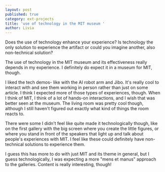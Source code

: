 ```yaml
---
layout: post
published: true
category: ext-projects
title: 'use of technology in the MIT museum '
author: Livia
---
```

Does the use of technology enhance your experience? Is technology the only solution to experience the artifact or could you imagine another, also non-technical solution?

The use of technology in the MIT museum and its effectiveness really depends in my experience. I definitely do expect it in a museum for MIT, though. 

I liked the tech demos- like with the AI robot arm and Jibo. It's really cool to interact with and see them working in person rather than just on some article. I think I expected more of those types of experiences, though. When I think of MIT, I think of a lot of hands-on interactions, and I wish that was better seen at the museum. The living room was pretty cool though, although I still haven't figured out exactly what kind of things the room reacts to.

There were some I didn't feel like quite made it technologically though, like on the first gallery with the big screen where you create the little figures, or where you stand in front of the speakers that light up and talk about people's experiences with MIT. I feel like these could definitely have non-technical solutions to experience them.

I guess this has more to do with just MIT and its theme in general, but I guess technologically, I was expecting a more "mens et manus" approach to the galleries. Content is really interesting, though! 